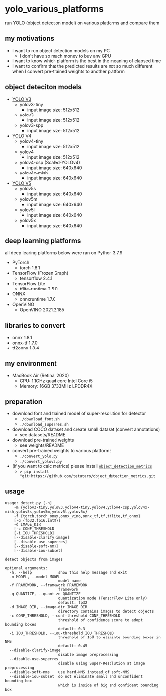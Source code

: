 # yolo_various_platforms

run YOLO (object detection model) on various platforms and compare them

## my motivations

- I want to run object detection models on my PC
    - I don't have so much money to buy any GPU
- I want to know which platform is the best in the meaning of elapsed time
- I want to confirm that the predicted results are not so much different when I convert pre-trained weights to another platform

## object deteciton models

- [YOLO V3](https://github.com/pjreddie/darknet)
    - yolov3-tiny
        - input image size: 512x512
    - yolov3
        - input image size: 512x512
    - yolov3-spp
        - input image size: 512x512
- [YOLO V4](https://github.com/AlexeyAB/darknet)
    - yolov4-tiny
        - input image size: 512x512
    - yolov4
        - input image size: 512x512
    - yolov4-csp (Scaled-YOLOv4)
        - input image size: 640x640
    - yolov4x-mish
        - input image size: 640x640
- [YOLO V5](https://github.com/ultralytics/yolov5)
    - yolov5s
        - input image size: 640x640
    - yolov5m
        - input image size: 640x640
    - yolov5l
        - input image size: 640x640
    - yolov5x
        - input image size: 640x640

## deep learning platforms

all deep learing platforms below were ran on Python 3.7.9

- PyTorch
    - torch 1.8.1
- TensorFlow (Frozen Graph)
    - tensorflow 2.4.1
- TensorFlow Lite
    - tflite-runtime 2.5.0
- ONNX
    - onnxruntime 1.7.0
- OpenVINO
    - OpenVINO 2021.2.185

## libraries to convert

- onnx 1.8.1
- onnx-tf 1.7.0
- tf2onnx 1.8.4

## my environment

- MacBook Air (Retina, 2020)
    - CPU: 1.1GHz quad core Intel Core i5
    - Memory: 16GB 3733MHz LPDDR4X

## preparation

- download font and trained model of super-resolution for detector
    - `./download_font.sh`
    - `./download_superres.sh`
- download COCO dataset and create small dataset (convert annotations)
    - see datasets/README
- download pre-trained weights
    - see weights/README
- convert pre-trained weights to various platforms
    - `./convert_yolo.py`
    - `./convert_yolov5.py`
- (if you want to calc metrics) please install [`object_detection_metrics`](https://github.com/tetutaro/object_detection_metrics)
    - `> pip install "git+https://github.com/tetutaro/object_detection_metrics.git`

## usage

```
usage: detect.py [-h]
    -m {yolov3-tiny,yolov3,yolov4-tiny,yolov4,yolov4-csp,yolov4x-mish,yolov5s,yolov5m,yolov5l,yolov5x}
    -f {torch,torch_onnx,onnx_vino,onnx_tf,tf,tflite,tf_onnx}
    [-q {fp32,fp16,int8}]
    -d IMAGE_DIR
    [-c CONF_THRESHOLD]
    [-i IOU_THRESHOLD]
    [--disable-clarify-image]
    [--disable-use-superres]
    [--disable-soft-nms]
    [--disable-iou-subset]

detect objects from images

optional arguments:
  -h, --help            show this help message and exit
  -m MODEL, --model MODEL
                        model name
  -f FRAMEWORK, --framework FRAMEWORK
                        framework
  -q QUANTIZE, --quantize QUANTIZE
                        quantization mode (TensorFlow Lite only)
                        default: fp32
  -d IMAGE_DIR, --image-dir IMAGE_DIR
                        directory contains images to detect objects
  -c CONF_THRESHOLD, --conf-threshold CONF_THRESHOLD
                        threshold of confidence score to adopt bounding boxes
                        default: 0.3
  -i IOU_THRESHOLD, --iou-threshold IOU_THRESHOLD
                        threshold of IoU to eliminte bounding boxes in NMS
                        default: 0.45
  --disable-clarify-image
                        disable image preprocessing
  --disable-use-superres
                        disable using Super-Resolution at image preprocessing
  --disable-soft-nms    use hard-NMS instead of soft-NMS
  --disable-iou-subset  do not eliminate small and unconfident bounding box
                        which is inside of big and confident bounding box
```
